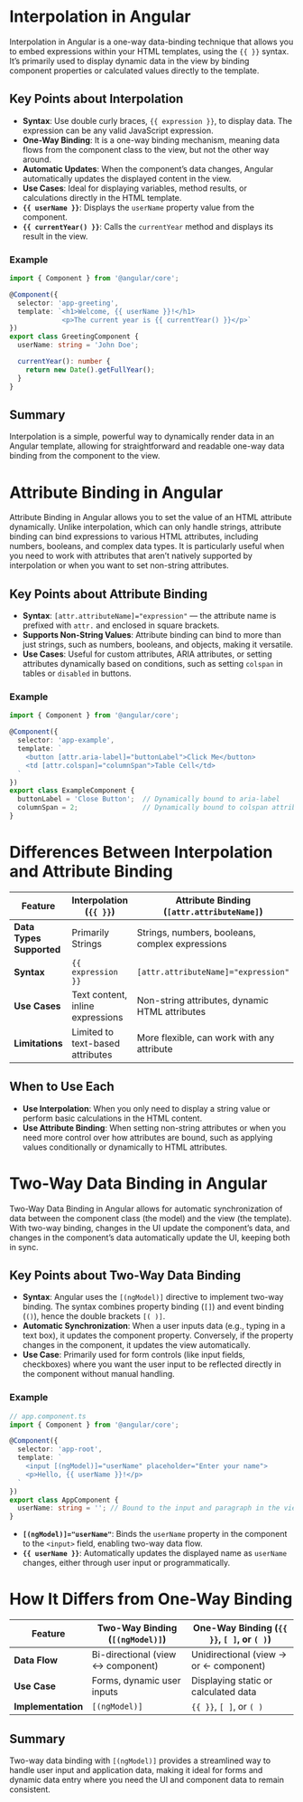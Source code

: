 # Interpolation in Angular

Interpolation in Angular is a one-way data-binding technique that allows you to embed expressions within your HTML templates, using the `{{ }}` syntax. It’s primarily used to display dynamic data in the view by binding component properties or calculated values directly to the template.

## Key Points about Interpolation

- **Syntax**: Use double curly braces, `{{ expression }}`, to display data. The expression can be any valid JavaScript expression.
- **One-Way Binding**: It is a one-way binding mechanism, meaning data flows from the component class to the view, but not the other way around.
- **Automatic Updates**: When the component’s data changes, Angular automatically updates the displayed content in the view.
- **Use Cases**: Ideal for displaying variables, method results, or calculations directly in the HTML template.
- **`{{ userName }}`**: Displays the `userName` property value from the component.
- **`{{ currentYear() }}`**: Calls the `currentYear` method and displays its result in the view.

### Example

```typescript
import { Component } from '@angular/core';

@Component({
  selector: 'app-greeting',
  template: `<h1>Welcome, {{ userName }}!</h1>
             <p>The current year is {{ currentYear() }}</p>`
})
export class GreetingComponent {
  userName: string = 'John Doe';

  currentYear(): number {
    return new Date().getFullYear();
  }
}
```

## Summary

Interpolation is a simple, powerful way to dynamically render data in an Angular template, allowing for straightforward and readable one-way data binding from the component to the view.

# Attribute Binding in Angular

Attribute Binding in Angular allows you to set the value of an HTML attribute dynamically. Unlike interpolation, which can only handle strings, attribute binding can bind expressions to various HTML attributes, including numbers, booleans, and complex data types. It is particularly useful when you need to work with attributes that aren’t natively supported by interpolation or when you want to set non-string attributes.

## Key Points about Attribute Binding

- **Syntax**: `[attr.attributeName]="expression"` — the attribute name is prefixed with `attr.` and enclosed in square brackets.
- **Supports Non-String Values**: Attribute binding can bind to more than just strings, such as numbers, booleans, and objects, making it versatile.
- **Use Cases**: Useful for custom attributes, ARIA attributes, or setting attributes dynamically based on conditions, such as setting `colspan` in tables or `disabled` in buttons.

### Example

```typescript
import { Component } from '@angular/core';

@Component({
  selector: 'app-example',
  template: `
    <button [attr.aria-label]="buttonLabel">Click Me</button>
    <td [attr.colspan]="columnSpan">Table Cell</td>
  `
})
export class ExampleComponent {
  buttonLabel = 'Close Button';  // Dynamically bound to aria-label
  columnSpan = 2;                // Dynamically bound to colspan attribute
}
```
# Differences Between Interpolation and Attribute Binding

| Feature              | Interpolation (`{{ }}`)                    | Attribute Binding (`[attr.attributeName]`)          |
|----------------------|--------------------------------------------|----------------------------------------------------|
| **Data Types Supported** | Primarily Strings                     | Strings, numbers, booleans, complex expressions    |
| **Syntax**           | `{{ expression }}`                        | `[attr.attributeName]="expression"`                |
| **Use Cases**        | Text content, inline expressions          | Non-string attributes, dynamic HTML attributes     |
| **Limitations**      | Limited to text-based attributes          | More flexible, can work with any attribute         |

## When to Use Each

- **Use Interpolation**: When you only need to display a string value or perform basic calculations in the HTML content.
- **Use Attribute Binding**: When setting non-string attributes or when you need more control over how attributes are bound, such as applying values conditionally or dynamically to HTML attributes.

# Two-Way Data Binding in Angular

Two-Way Data Binding in Angular allows for automatic synchronization of data between the component class (the model) and the view (the template). With two-way binding, changes in the UI update the component’s data, and changes in the component’s data automatically update the UI, keeping both in sync.

## Key Points about Two-Way Data Binding

- **Syntax**: Angular uses the `[(ngModel)]` directive to implement two-way binding. The syntax combines property binding (`[]`) and event binding (`()`), hence the double brackets `[( )]`.
- **Automatic Synchronization**: When a user inputs data (e.g., typing in a text box), it updates the component property. Conversely, if the property changes in the component, it updates the view automatically.
- **Use Case**: Primarily used for form controls (like input fields, checkboxes) where you want the user input to be reflected directly in the component without manual handling.

### Example
```typescript
// app.component.ts
import { Component } from '@angular/core';

@Component({
  selector: 'app-root',
  template: `
    <input [(ngModel)]="userName" placeholder="Enter your name">
    <p>Hello, {{ userName }}!</p>
  `
})
export class AppComponent {
  userName: string = ''; // Bound to the input and paragraph in the view
}
```

- **`[(ngModel)]="userName"`**: Binds the `userName` property in the component to the `<input>` field, enabling two-way data flow.
- **`{{ userName }}`**: Automatically updates the displayed name as `userName` changes, either through user input or programmatically.

# How It Differs from One-Way Binding

| Feature            | Two-Way Binding (`[(ngModel)]`)               | One-Way Binding (`{{ }}`, `[ ]`, or `( )`)          |
|--------------------|-----------------------------------------------|-----------------------------------------------------|
| **Data Flow**      | Bi-directional (view ↔ component)             | Unidirectional (view → or ← component)              |
| **Use Case**       | Forms, dynamic user inputs                    | Displaying static or calculated data                |
| **Implementation** | `[(ngModel)]`                                 | `{{ }}`, `[ ]`, or `( )`                            |


## Summary

Two-way data binding with `[(ngModel)]` provides a streamlined way to handle user input and application data, making it ideal for forms and dynamic data entry where you need the UI and component data to remain consistent.

